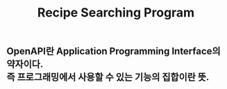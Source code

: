 ﻿---
layout: post
title:  "Recipe Searching Program"
categories: jekyll update
img: art6.jpg
---
 

OpenAPI란 Application Programming Interface의 약자이다.   
즉 프로그래밍에서 사용할 수 있는 기능의 집합이란 뜻.   
---